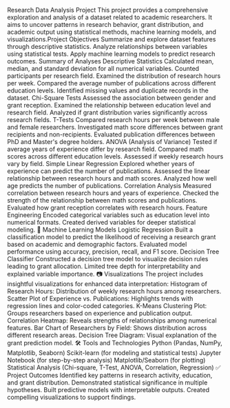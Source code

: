 Research Data Analysis Project
This project provides a comprehensive exploration and analysis of a dataset related to academic researchers. It aims to uncover patterns in research behavior, grant distribution, and academic output using statistical methods, machine learning models, and visualizations.Project Objectives
Summarize and explore dataset features through descriptive statistics.
Analyze relationships between variables using statistical tests.
Apply machine learning models to predict research outcomes. Summary of Analyses
Descriptive Statistics
Calculated mean, median, and standard deviation for all numerical variables.
Counted participants per research field.
Examined the distribution of research hours per week.
Compared the average number of publications across different education levels.
Identified missing values and duplicate records in the dataset.
Chi-Square Tests
Assessed the association between gender and grant reception.
Examined the relationship between education level and research field.
Analyzed if grant distribution varies significantly across research fields.
T-Tests
Compared research hours per week between male and female researchers.
Investigated math score differences between grant recipients and non-recipients.
Evaluated publication differences between PhD and Master's degree holders.
ANOVA (Analysis of Variance)
Tested if average years of experience differ by research field.
Compared math scores across different education levels.
Assessed if weekly research hours vary by field.
Simple Linear Regression
Explored whether years of experience can predict the number of publications.
Assessed the linear relationship between research hours and math scores.
Analyzed how well age predicts the number of publications.
Correlation Analysis
Measured correlation between research hours and years of experience.
Checked the strength of the relationship between math scores and publications.
Evaluated how grant reception correlates with research hours.
Feature Engineering
Encoded categorical variables such as education level into numerical formats.
Created derived variables for deeper statistical modeling.
🤖 Machine Learning Models
Logistic Regression
Built a classification model to predict the likelihood of receiving a research grant based on academic and demographic factors.
Evaluated model performance using accuracy, precision, recall, and F1 score.
Decision Tree Classifier
Constructed a decision tree model to visualize decision rules leading to grant allocation.
Limited tree depth for interpretability and explained variable importance.
📷 Visualizations
The project includes insightful visualizations for enhanced data interpretation:
Histogram of Research Hours: Distribution of weekly research hours among researchers.
Scatter Plot of Experience vs. Publications: Highlights trends with regression lines and color-coded categories.
K-Means Clustering Plot: Groups researchers based on experience and publication output.
Correlation Heatmap: Reveals strengths of relationships among numerical features.
Bar Chart of Researchers by Field: Shows distribution across different research areas.
Decision Tree Diagram: Visual explanation of the grant prediction model.
🛠️ Tools and Technologies
Python (Pandas, NumPy, Matplotlib, Seaborn)
Scikit-learn (for modeling and statistical tests)
Jupyter Notebook (for step-by-step analysis)
Matplotlib/Seaborn (for plotting)
Statistical Analysis (Chi-square, T-Test, ANOVA, Correlation, Regression)
✅ Project Outcomes
Identified key patterns in research activity, education, and grant distribution.
Demonstrated statistical significance in multiple hypotheses.
Built predictive models with interpretable outputs.
Created compelling visualizations to support findings.

